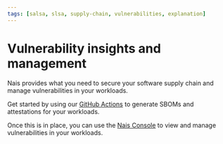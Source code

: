 ```yaml
---
tags: [salsa, slsa, supply-chain, vulnerabilities, explanation]
---
```


# Vulnerability insights and management

Nais provides what you need to secure your software supply chain and manage vulnerabilities in your workloads.

Get started by using our [GitHub Actions](how-to/sbom.md) to generate SBOMs and attestations for your workloads.

Once this is in place, you can use the [Nais Console](../../operate/console.md) to view and manage vulnerabilities in your workloads. 

